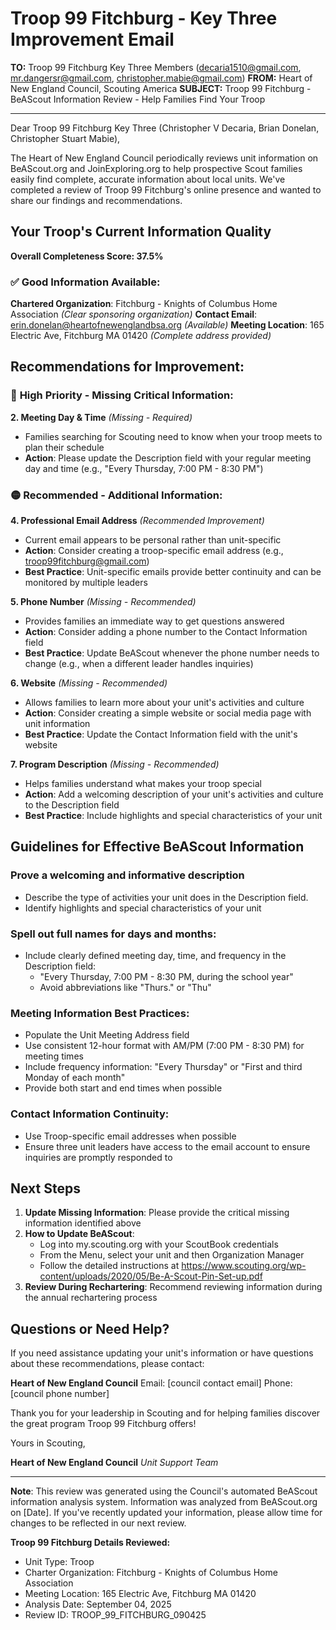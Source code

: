 # Troop 99 Fitchburg - Key Three Improvement Email

**TO:** Troop 99 Fitchburg Key Three Members (decaria1510@gmail.com, mr.dangersr@gmail.com, christopher.mabie@gmail.com)
**FROM:** Heart of New England Council, Scouting America
**SUBJECT:** Troop 99 Fitchburg - BeAScout Information Review - Help Families Find Your Troop

---

Dear Troop 99 Fitchburg Key Three (Christopher V Decaria, Brian Donelan, Christopher Stuart Mabie),

The Heart of New England Council periodically reviews unit information on BeAScout.org and JoinExploring.org to help prospective Scout families easily find complete, accurate information about local units. We've completed a review of Troop 99 Fitchburg's online presence and wanted to share our findings and recommendations.

## Your Troop's Current Information Quality

**Overall Completeness Score: 37.5%**

### ✅ **Good Information Available:**
**Chartered Organization**: Fitchburg - Knights of Columbus Home Association *(Clear sponsoring organization)*
**Contact Email**: erin.donelan@heartofnewenglandbsa.org *(Available)*
**Meeting Location**: 165 Electric Ave, Fitchburg MA 01420 *(Complete address provided)*

## Recommendations for Improvement:

### 🔴 **High Priority - Missing Critical Information:**

**2. Meeting Day & Time** *(Missing - Required)*
- Families searching for Scouting need to know when your troop meets to plan their schedule
- **Action**: Please update the Description field with your regular meeting day and time (e.g., "Every Thursday, 7:00 PM - 8:30 PM")

### 🟡 **Recommended - Additional Information:**

**4. Professional Email Address** *(Recommended Improvement)*
- Current email appears to be personal rather than unit-specific
- **Action**: Consider creating a troop-specific email address (e.g., troop99fitchburg@gmail.com)
- **Best Practice**: Unit-specific emails provide better continuity and can be monitored by multiple leaders

**5. Phone Number** *(Missing - Recommended)*
- Provides families an immediate way to get questions answered
- **Action**: Consider adding a phone number to the Contact Information field
- **Best Practice**: Update BeAScout whenever the phone number needs to change (e.g., when a different leader handles inquiries)

**6. Website** *(Missing - Recommended)*
- Allows families to learn more about your unit's activities and culture
- **Action**: Consider creating a simple website or social media page with unit information
- **Best Practice**: Update the Contact Information field with the unit's website

**7. Program Description** *(Missing - Recommended)*
- Helps families understand what makes your troop special
- **Action**: Add a welcoming description of your unit's activities and culture to the Description field
- **Best Practice**: Include highlights and special characteristics of your unit

## Guidelines for Effective BeAScout Information

### **Prove a welcoming and informative description**
- Describe the type of activities your unit does in the Description field.
- Identify highlights and special characteristics of your unit

### **Spell out full names for days and months:**
- Include clearly defined meeting day, time, and frequency in the Description field:
  - "Every Thursday, 7:00 PM - 8:30 PM, during the school year"
  - Avoid abbreviations like "Thurs." or "Thu"

### **Meeting Information Best Practices:**
- Populate the Unit Meeting Address field
- Use consistent 12-hour format with AM/PM (7:00 PM - 8:30 PM) for meeting times
- Include frequency information: "Every Thursday" or "First and third Monday of each month"
- Provide both start and end times when possible

### **Contact Information Continuity:**
- Use Troop-specific email addresses when possible
- Ensure three unit leaders have access to the email account to ensure inquiries are promptly responded to

## Next Steps

1. **Update Missing Information**: Please provide the critical missing information identified above
2. **How to Update BeAScout**: 
   - Log into my.scouting.org with your ScoutBook credentials
   - From the Menu, select your unit and then Organization Manager
   - Follow the detailed instructions at
     https://www.scouting.org/wp-content/uploads/2020/05/Be-A-Scout-Pin-Set-up.pdf
3. **Review During Rechartering**: Recommend reviewing information during the annual rechartering process

## Questions or Need Help?

If you need assistance updating your unit's information or have questions about these recommendations, please contact:

**Heart of New England Council**
Email: [council contact email]
Phone: [council phone number]

Thank you for your leadership in Scouting and for helping families discover the great program Troop 99 Fitchburg offers!

Yours in Scouting,

**Heart of New England Council**
*Unit Support Team*

---

**Note**: This review was generated using the Council's automated BeAScout information analysis system. Information was analyzed from BeAScout.org on [Date]. If you've recently updated your information, please allow time for changes to be reflected in our next review.

**Troop 99 Fitchburg Details Reviewed:**
- Unit Type: Troop
- Charter Organization: Fitchburg - Knights of Columbus Home Association
- Meeting Location: 165 Electric Ave, Fitchburg MA 01420
- Analysis Date: September 04, 2025
- Review ID: TROOP_99_FITCHBURG_090425